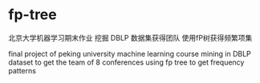 # fp-tree
北京大学机器学习期末作业
挖掘 DBLP 数据集获得团队
使用fP树获得频繁项集

final project of peking university machine learning course
mining in DBLP dataset to get the team of 8 conferences
using fp tree to get frequency patterns